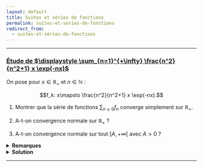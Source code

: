```yaml
---
layout: default
title: Suites et séries de fonctions
permalink: suites-et-series-de-fonctions
redirect_from:
  - suites-et-séries-de-fonctions
---
```


---

<h3 id="etude-serie-fonctions-1">
  <a href="#etude-serie-fonctions-1" class="header">
  Étude de $\displaystyle \sum_{n=1}^{+\infty} \frac{n^2}{n^2+1} x \exp(-nx)$</a>
</h3>

On pose pour $x\in\mathbb R_+$ et $n\in\mathbb N$ :

$$f_k: x\mapsto \frac{n^2}{n^2+1} x \exp(-nx).$$

1. Montrer que la série de fonctions $\displaystyle \sum_{n\geq 0} f_n$ converge simplement sur $\mathbb R_+$.

2. A-t-on convergence normale sur $\mathbb R_+$ ?

3. A-t-on convergence normale sur tout $[A,+\infty[$ avec $A>0$ ?

<details>
  <summary><b>Remarques</b></summary>
    Cet exercice semblerait avoir été donné à l'oral PSI CCINP 2022 (voir <a href="https://beos.prepas.org/sujet.php?id=8252" target="_blank">BEOS 8252</a>).<br>
    J'ai rajouté la question 3.
</details>

<details>
  <summary><b>Solution</b></summary>
    <ol>
      <li>
        Par croissances comparées, on a pour tout $x\in\mathbb R_+$ :
        $$|n^2 f_n(x)|\leq n^2 x \exp(-nx)\xrightarrow[n\to+\infty]{}0.$$
        Donc la série numérique $\displaystyle \sum_{n\geq 0} f_n(x)$ converge pour tout $x\in\mathbb R_+$, d'où la convergence simple de la série de fonctions $\displaystyle \sum_{n\geq 0} f_n$ sur $\mathbb R_+$.
      </li>
      <li>
        On a
        $$f_n'(x) = \frac{n^2}{n^2+1}\left(1-nx\right)\exp(-nx).$$
        Donc $\displaystyle\ f_n'(x)\leq 0 \iff x\geq\frac{1}{n}$.<br>
        Puisque $\ f_n(x)\geq 0$ pour tout $x\in\mathbb R_+$, $f_n$ atteint son maximum en $\displaystyle x = \frac{1}{n}$ et on a
        $$\Vert f_n\Vert_{\infty} = \sup_{x\in\mathbb R_+} |f_n(x)| = f_n\left(\frac{1}{n}\right) = \frac{n}{n^2+1}\frac{1}{e} \sim \frac{1}{en}$$
        qui est un terme général de série divergente.<br>
        Donc la série de fonctions $\displaystyle \sum_{n\geq 0} f_n$ ne converge pas normalement sur $\mathbb R_+$.
      </li>
      <li>
        Lorsque $\displaystyle n\geq \frac1A$, $f_n$ est décroissante sur $[A,+\infty[$ et on a alors
        $$\sup_{x\in[A,+\infty[} |f_n(x)| = f_n(A) = \frac{n^2}{n^2+1}A\exp(-nA) \sim A\exp(-nA)$$
        terme général d'une série convergente.<br>
        Donc la série de fonctions $\displaystyle \sum_{n\geq 0} f_n$ converge normalement sur tout $[A,+\infty[$ avec $A>0$.
      </li>
    </ol>
</details>

---

